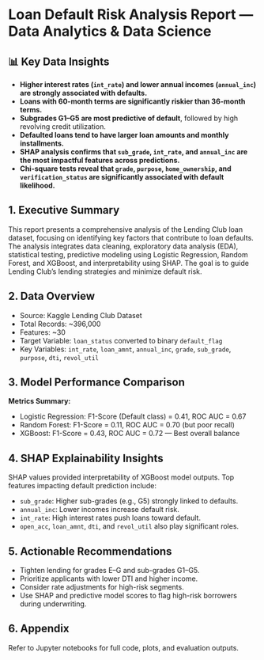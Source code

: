 # Loan Default Risk Analysis Report — Data Analytics & Data Science

## 📊 Key Data Insights

- **Higher interest rates (`int_rate`) and lower annual incomes (`annual_inc`) are strongly associated with defaults.**
- **Loans with 60-month terms are significantly riskier than 36-month terms.**
- **Subgrades G1–G5 are most predictive of default**, followed by high revolving credit utilization.
- **Defaulted loans tend to have larger loan amounts and monthly installments.**
- **SHAP analysis confirms that `sub_grade`, `int_rate`, and `annual_inc` are the most impactful features across predictions.**
- **Chi-square tests reveal that `grade`, `purpose`, `home_ownership`, and `verification_status` are significantly associated with default likelihood.**

## 1. Executive Summary
This report presents a comprehensive analysis of the Lending Club loan dataset, focusing on identifying key factors that contribute to loan defaults. The analysis integrates data cleaning, exploratory data analysis (EDA), statistical testing, predictive modeling using Logistic Regression, Random Forest, and XGBoost, and interpretability using SHAP. The goal is to guide Lending Club’s lending strategies and minimize default risk.

## 2. Data Overview
- Source: Kaggle Lending Club Dataset
- Total Records: ~396,000
- Features: ~30
- Target Variable: `loan_status` converted to binary `default_flag`
- Key Variables: `int_rate`, `loan_amnt`, `annual_inc`, `grade`, `sub_grade`, `purpose`, `dti`, `revol_util`

## 3. Model Performance Comparison
**Metrics Summary:**
- Logistic Regression: F1-Score (Default class) = 0.41, ROC AUC = 0.67
- Random Forest: F1-Score = 0.11, ROC AUC = 0.70 (but poor recall)
- XGBoost: F1-Score = 0.43, ROC AUC = 0.72 — Best overall balance

## 4. SHAP Explainability Insights
SHAP values provided interpretability of XGBoost model outputs. Top features impacting default prediction include:
- `sub_grade`: Higher sub-grades (e.g., G5) strongly linked to defaults.
- `annual_inc`: Lower incomes increase default risk.
- `int_rate`: High interest rates push loans toward default.
- `open_acc`, `loan_amnt`, `dti`, and `revol_util` also play significant roles.

## 5. Actionable Recommendations
- Tighten lending for grades E–G and sub-grades G1–G5.
- Prioritize applicants with lower DTI and higher income.
- Consider rate adjustments for high-risk segments.
- Use SHAP and predictive model scores to flag high-risk borrowers during underwriting.

## 6. Appendix
Refer to Jupyter notebooks for full code, plots, and evaluation outputs.

